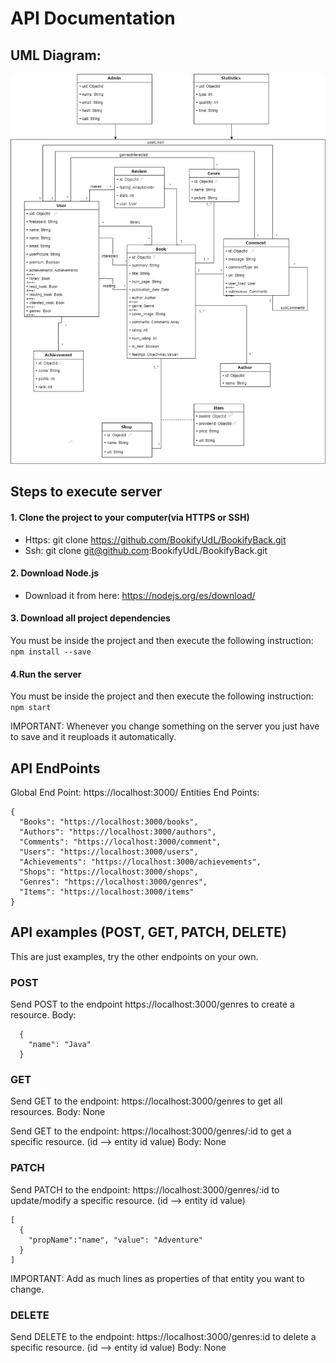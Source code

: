 # API Documentation
## **UML Diagram:**

![Bookify UML](https://github.com/BookifyUdL/BookifyBack/blob/master/dbModelDiagramPicture.png)

## Steps to execute server
#### 1. Clone the project to your computer(via HTTPS or SSH)
- Https: git clone https://github.com/BookifyUdL/BookifyBack.git
- Ssh: git clone git@github.com:BookifyUdL/BookifyBack.git

#### 2. Download Node.js
- Download it from here: https://nodejs.org/es/download/

#### 3. Download all project dependencies
You must be inside the project and then execute the following instruction:
```npm install --save```

#### 4.Run the server
You must be inside the project and then execute the following instruction:
``` npm start ```

IMPORTANT: Whenever you change something on the server you just have to save and it reuploads it automatically.

## API EndPoints
Global End Point: https://localhost:3000/
Entities End Points: 
```
{
  "Books": "https://localhost:3000/books",
  "Authors": "https://localhost:3000/authors",
  "Comments": "https://localhost:3000/comment",
  "Users": "https://localhost:3000/users",
  "Achievements": "https://localhost:3000/achievements",
  "Shops": "https://localhost:3000/shops",
  "Genres": "https://localhost:3000/genres",
  "Items": "https://localhost:3000/items"
}
```

## API examples (POST, GET, PATCH, DELETE)
This are just examples, try the other endpoints on your own.
### POST 
Send POST to the endpoint https://localhost:3000/genres to create a resource.
Body:
```
  {
    "name": "Java"
  }
 ```
### GET
Send GET to the endpoint: https://localhost:3000/genres to get all resources.
Body: None

Send GET to the endpoint: https://localhost:3000/genres/:id to get a specific resource. (id --> entity id value)
Body: None

### PATCH
Send PATCH to the endpoint: https://localhost:3000/genres/:id to update/modify a specific resource. (id --> entity id value)
```
[
  {
    "propName":"name", "value": "Adventure"
  }
]
```
IMPORTANT: Add as much lines as properties of that entity you want to change.

### DELETE
Send DELETE to the endpoint: https://localhost:3000/genres:id to delete a specific resource. (id --> entity id value)
Body: None



